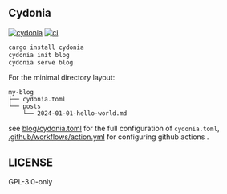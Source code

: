 ## Cydonia

[![cydonia][version-badge]][version-link]
[![ci][ci-badge]][ci-link]

```bash
cargo install cydonia
cydonia init blog
cydonia serve blog
```

For the minimal directory layout:

```
my-blog
├── cydonia.toml
└── posts
    └── 2024-01-01-hello-world.md
```

see [blog/cydonia.toml][cydonia-toml] for the full configuration of
`cydonia.toml`, [.github/workflows/action.yml][action-yml] for configuring
github actions .

## LICENSE

GPL-3.0-only

[action-yml]: .github/workflows/action.yml
[cydonia-toml]: blog/cydonia.toml
[version-badge]: https://img.shields.io/crates/v/cydonia
[version-link]: https://docs.rs/cydonia
[ci-badge]: https://img.shields.io/github/actions/workflow/status/clearloop/cydonia/main.yml
[ci-link]: https://github.com/clearloop/cydonia/actions/workflows/main.yml
